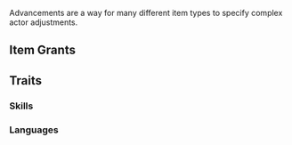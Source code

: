 Advancements are a way for many different item types to specify complex actor adjustments.

## Item Grants

## Traits

### Skills

### Languages